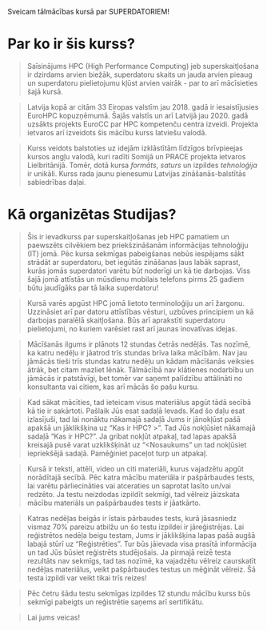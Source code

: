 Sveicam tālmācības kursā par SUPERDATORIEM!

# Par ko ir šis kurss?


> Saīsinājums HPC (High Performance Computing) jeb superskaitļošana  ir dzirdams arvien biežāk, superdatoru skaits un jauda arvien pieaug un superdatoru pielietojumu kļūst arvien vairāk - par to arī mācīsieties šajā kursā. 

> Latvija kopā ar citām 33 Eiropas valstīm jau 2018. gadā ir iesaistījusies EuroHPC kopuzņēmumā. Šajās valstīs un arī Latvijā jau 2020. gadā uzsākts projekts EuroCC par HPC kompetenču centra izveidi. Projekta ietvaros arī izveidots šis mācību kurss latviešu valodā. 

> Kurss veidots balstoties uz idejām izklāstītām līdzīgos brīvpieejas kursos angļu valodā, kuri radīti Somijā  un PRACE projekta ietvaros Lielbritānijā. Tomēr, dotā kursa _formāts_, _saturs_ un izpildes _tehnoloģija_ ir unikāli. Kurss rada jaunu pienesumu Latvijas zināšanās-balstītās sabiedrības daļai.   

# Kā organizētas Studijas? 

> Šis ir ievadkurss par superskaitļošanas jeb HPC pamatiem un paewszēts cilvēkiem bez priekšzināšanām informācijas tehnoloģiju (IT) jomā. Pēc kursa sekmīgas pabeigšanas nebūs iespējams sākt strādāt ar superdatoru, bet iegūtās zināšanas ļaus labāk saprast, kurās jomās superdatori varētu būt noderīgi un kā tie darbojas. Viss šajā jomā attīstās un mūsdienu mobilais telefons pirms 25 gadiem būtu jaudīgāks par tā laika superdatoru!

> Kursā varēs apgūst HPC jomā lietoto terminoloģiju un arī žargonu. Uzzināsiet arī par datoru attīstības vēsturi, uzbūves principiem un kā darbojas paralēlā skaitļošana.  Būs arī aprakstīti superdatoru pielietojumi, no kuriem varēsiet rast arī jaunas inovatīvas idejas. 

> Mācīšanās ilgums ir plānots 12 stundas četrās nedēļās. Tas nozīmē, ka katru nedēļu ir jāatrod trīs stundas brīva laika mācībām. Nav jau jāmācās tieši trīs stundas katru nedēļu un kādam mācīšanās veiksies ātrāk, bet citam mazliet lēnāk. Tālmācībā nav klātienes nodarbību un jāmācās ir patstāvīgi, bet tomēr var saņemt palīdzību attālināti no konsultanta vai citiem, kas arī mācās šo pašu kursu.

> Kad sākat mācīties, tad ieteicam visus materiālus apgūt tādā secībā kā tie ir sakārtoti. Pašlaik Jūs esat sadaļā Ievads. Kad šo daļu esat izlasījuši, tad lai nonāktu nākamajā sadaļā Jums ir jānokļūst pašā apakšā un jāklikšķina uz “Kas ir HPC? >”.  Tad Jūs nokļūsiet nākamajā sadaļā “Kas ir HPC?”.  Ja gribat nokļūt atpakaļ, tad lapas apakšā kreisajā pusē varat uzklikšķināt uz “<Nosaukums” un tad nokļūsiet iepriekšējā sadaļā. Pamēģiniet paceļot turp un atpakaļ.

> Kursā ir teksti, attēli, video un citi materiāli, kurus vajadzētu apgūt norādītajā secībā. Pēc katra mācību materiāla ir pašpārbaudes tests, lai varētu pārliecināties vai atceraties un saprotat lasīto un/vai redzēto. Ja testu neizdodas izpildīt sekmīgi, tad vēlreiz jāizskata mācību materiāls un pašpārbaudes tests ir jāatkārto. 

> Katras nedēļas beigās ir īstais pārbaudes tests, kurā jāsasniedz vismaz 70% pareizu atbilžu un šo testu izpildei ir jāreģistrējas. Lai reģistrētos nedēļa beigu testam, Jums ir jāklikšķina lapas pašā augšā labajā stūrī uz “Reģistrēties”. Tur būs jāievada visa prasītā informācija un tad Jūs būsiet reģistrēts studējošais. Ja pirmajā reizē testa rezultāts nav sekmīgs, tad tas nozīmē, ka vajadzētu vēlreiz caurskatīt nedēļas materiālus, veikt pašpārbaudes testus un mēģināt vēlreiz. Šā testa izpildi var veikt tikai trīs reizes! 

> Pēc četru šādu testu sekmīgas izpildes 12 stundu mācību kurss būs sekmīgi pabeigts un reģistrētie saņems arī sertifikātu.

> Lai jums veicas!
